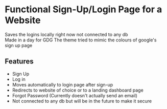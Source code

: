 # Functional Sign-Up/Login Page for a Website

Saves the logins locally right now not connected to any db  
Made in a day for GDG
The theme tried to mimic the colours of google's sign up page


## Features

- Sign Up
- Log in
- Moves automatically to login page after sign-up
- Redirects to website of choice or to a landing dashboard page
- Forgot Password (Currently doesn't actually send an email)
- Not connected to any db but will be in the future to make it secure
